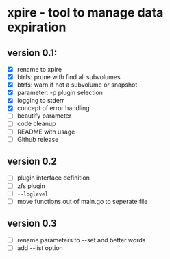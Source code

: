 # xpire - tool to manage data expiration

## version 0.1:

- [x] rename to xpire
- [x] btrfs: prune with find all subvolumes
- [x] btrfs: warn if not a subvolume or snapshot
- [x] parameter: -p plugin selection
- [x] logging to stderr
- [x] concept of error handling
- [ ] beautify parameter
- [ ] code cleanup
- [ ] README with usage
- [ ] Github release

## version 0.2

- [ ] plugin interface definition
- [ ] zfs plugin
- [ ] `--loglevel`
- [ ] move functions out of main.go to seperate file

## version 0.3

- [ ] rename parameters to --set and better words
- [ ] add --list option
